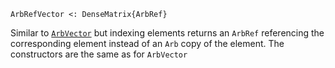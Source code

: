 ```
ArbRefVector <: DenseMatrix{ArbRef}
```

Similar to [`ArbVector`](@ref) but indexing elements returns an `ArbRef` referencing the corresponding element instead of an `Arb` copy of the element. The constructors are the same as for `ArbVector`
